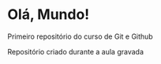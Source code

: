 # Olá, Mundo!
 Primeiro repositório do curso de Git e Github

 Repositório criado durante a aula gravada
